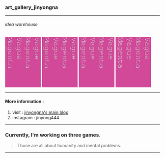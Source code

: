 ### art_gallery_jinyongna 
------------------------------------------
###### idea warehouse
  <img src="./logo.png" width="23%" height="23%">  <img src="./logo.png" width="23%" height="23%">  <img src="./logo.png" width="23%" height="23%">  <img src="./logo.png" width="23%" height="23%">

--------------------------------------------

#### More information : 
1. visit : [jinyongna's main blog](https://jinyongart.tumblr.com/)
2. instagram : jinyong444
  
---------------------------------------------------------
  
### Currently, I'm working on three games.
>Those are all about humanity and mental problems. 

------------------------------------------------
